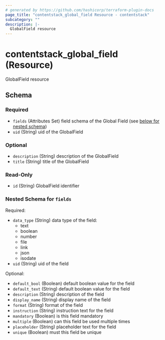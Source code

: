 ```yaml
---
# generated by https://github.com/hashicorp/terraform-plugin-docs
page_title: "contentstack_global_field Resource - contentstack"
subcategory: ""
description: |-
  GlobalField resource
---
```


# contentstack_global_field (Resource)

GlobalField resource



<!-- schema generated by tfplugindocs -->
## Schema

### Required

- `fields` (Attributes Set) field schema of the Global Field (see [below for nested schema](#nestedatt--fields))
- `uid` (String) uid of the GlobalField

### Optional

- `description` (String) description of the GlobalField
- `title` (String) title of the GlobalField

### Read-Only

- `id` (String) GlobalField identifier

<a id="nestedatt--fields"></a>
### Nested Schema for `fields`

Required:

- `data_type` (String) data type of the field:
  - text
  - boolean
  - number
  - file
  - link
  - json
  - isodate
- `uid` (String) uid of the field

Optional:

- `default_bool` (Boolean) default boolean value for the field
- `default_text` (String) default boolean value for the field
- `description` (String) description of the field
- `display_name` (String) display name of the field
- `format` (String) format of the field
- `instruction` (String) instruction text for the field
- `mandatory` (Boolean) is this field mandatory
- `multiple` (Boolean) can this field be used multiple times
- `placeholder` (String) placeholder text for the field
- `unique` (Boolean) must this field be unique


